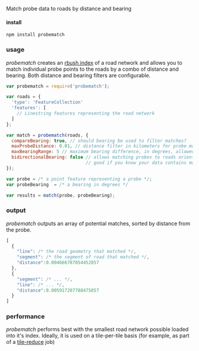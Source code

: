 Match probe data to roads by distance and bearing

#### install

`npm install probematch`

### usage

*probematch* creates an [rbush index](https://github.com/mourner/rbush) of a road network and allows you to match individual probe points to the roads by a combo of distance and bearing. Both distance and bearing filters are configurable.

```js
var probematch = require('probematch');

var roads = {
  'type': 'FeatureCollection'
  'features': [
    // Linestring features representing the road network
  ]
};

var match = probematch(roads, {
  compareBearing: true, // should bearing be used to filter matches?
  maxProbeDistance: 0.01, // distance filter in kilometers for probe matching
  maxBearingRange: 5 // maximum bearing difference, in degrees, allowed for match filtering,
  bidirectionalBearing: false // allows matching probes to roads oriented in the opposite direction. 
  							  // good if you know your data contains many 2-way roads
});

var probe = /* a point feature representing a probe */;
var probeBearing  = /* a bearing in degrees */

var results = match(probe, probeBearing);
```

### output

*probematch* outputs an array of potential matches, sorted by distance from the probe.

```js
[
  {
    "line": /* the road geometry that matched */,
    "segment": /* the segment of road that matched */,
    "distance":0.004666787054452857
  },
  {
    "segment": /* ... */,
    "line": /* ... */,
    "distance":0.005917207788475857
  }
]
```


### performance

*probematch* performs best with the smallest road network possible loaded into it's index. Ideally, it is used on a tile-per-tile basis (for example, as part of a [tile-reduce](https://github.com/mapbox/tile-reduce) job)
